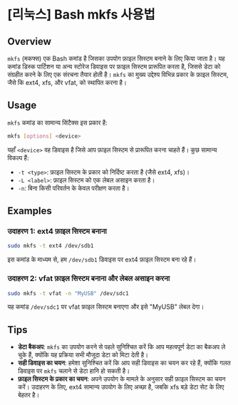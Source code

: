 # [리눅스] Bash mkfs 사용법

## Overview
`mkfs` (मकफ्स) एक Bash कमांड है जिसका उपयोग फ़ाइल सिस्टम बनाने के लिए किया जाता है। यह कमांड डिस्क पार्टिशन या अन्य स्टोरेज डिवाइस पर फ़ाइल सिस्टम प्रारूपित करता है, जिससे डेटा को संग्रहीत करने के लिए एक संरचना तैयार होती है। `mkfs` का मुख्य उद्देश्य विभिन्न प्रकार के फ़ाइल सिस्टम, जैसे कि ext4, xfs, और vfat, को स्थापित करना है।

## Usage
`mkfs` कमांड का सामान्य सिंटैक्स इस प्रकार है:

```bash
mkfs [options] <device>
```

यहाँ `<device>` वह डिवाइस है जिसे आप फ़ाइल सिस्टम से प्रारूपित करना चाहते हैं। कुछ सामान्य विकल्प हैं:

- `-t <type>`: फ़ाइल सिस्टम के प्रकार को निर्दिष्ट करता है (जैसे ext4, xfs)।
- `-L <label>`: फ़ाइल सिस्टम को एक लेबल असाइन करता है।
- `-n`: बिना किसी परिवर्तन के केवल परीक्षण करता है।

## Examples
### उदाहरण 1: ext4 फ़ाइल सिस्टम बनाना
```bash
sudo mkfs -t ext4 /dev/sdb1
```
इस कमांड के माध्यम से, हम `/dev/sdb1` डिवाइस पर ext4 फ़ाइल सिस्टम बना रहे हैं।

### उदाहरण 2: vfat फ़ाइल सिस्टम बनाना और लेबल असाइन करना
```bash
sudo mkfs -t vfat -n "MyUSB" /dev/sdc1
```
यह कमांड `/dev/sdc1` पर vfat फ़ाइल सिस्टम बनाएगा और इसे "MyUSB" लेबल देगा।

## Tips
- **डेटा बैकअप**: `mkfs` का उपयोग करने से पहले सुनिश्चित करें कि आप महत्वपूर्ण डेटा का बैकअप ले चुके हैं, क्योंकि यह प्रक्रिया सभी मौजूदा डेटा को मिटा देती है।
- **सही डिवाइस का चयन**: हमेशा सुनिश्चित करें कि आप सही डिवाइस का चयन कर रहे हैं, क्योंकि गलत डिवाइस पर `mkfs` चलाने से डेटा हानि हो सकती है।
- **फ़ाइल सिस्टम के प्रकार का चयन**: अपने उपयोग के मामले के अनुसार सही फ़ाइल सिस्टम का चयन करें। उदाहरण के लिए, ext4 सामान्य उपयोग के लिए अच्छा है, जबकि xfs बड़े डेटा सेट के लिए बेहतर है।